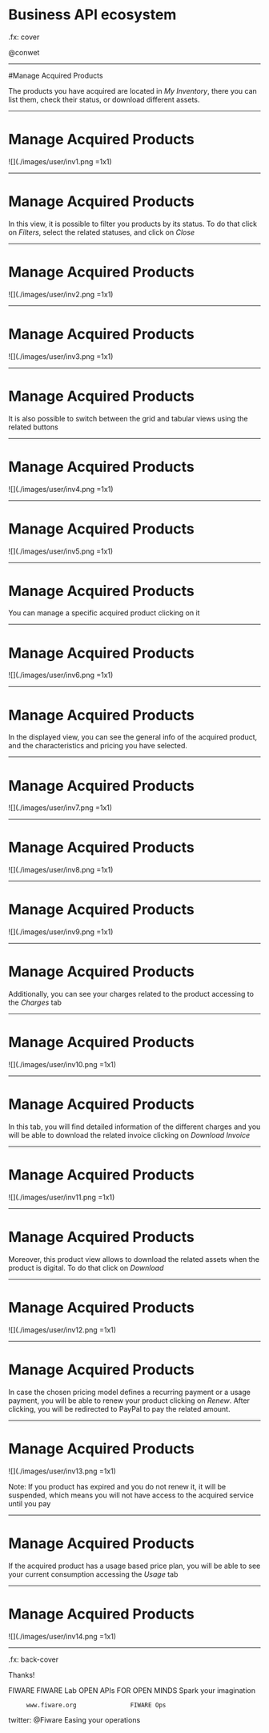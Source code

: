 # Business API ecosystem

.fx: cover

@conwet

---
#Manage Acquired Products

The products you have acquired are located in *My Inventory*, there you can list
them, check their status, or download different assets.

---
# Manage Acquired Products

![](./images/user/inv1.png =1x1)

---
# Manage Acquired Products

In this view, it is possible to filter you products by its status. To do that click on *Filters*, select the related statuses, and click on *Close*

---
# Manage Acquired Products

![](./images/user/inv2.png =1x1)

---
# Manage Acquired Products

![](./images/user/inv3.png =1x1)

---
# Manage Acquired Products

It is also possible to switch between the grid and tabular views using the related buttons

---
# Manage Acquired Products

![](./images/user/inv4.png =1x1)

---
# Manage Acquired Products

![](./images/user/inv5.png =1x1)

---
# Manage Acquired Products

You can manage a specific acquired product clicking on it

---
# Manage Acquired Products
![](./images/user/inv6.png =1x1)

---
# Manage Acquired Products

In the displayed view, you can see the general info of the acquired product, and the characteristics and pricing you have selected.

---
# Manage Acquired Products

![](./images/user/inv7.png =1x1)

---
# Manage Acquired Products

![](./images/user/inv8.png =1x1)

---
# Manage Acquired Products

![](./images/user/inv9.png =1x1)

---
# Manage Acquired Products

Additionally, you can see your charges related to the product accessing to the *Charges* tab

---
# Manage Acquired Products

![](./images/user/inv10.png =1x1)

---
# Manage Acquired Products

In this tab, you will find detailed information of the different charges and you
will be able to download the related invoice clicking on *Download Invoice*

---
# Manage Acquired Products
![](./images/user/inv11.png =1x1)

---
# Manage Acquired Products

Moreover, this product view allows to download the related assets when the product is digital. To do that click on *Download*

---
# Manage Acquired Products
![](./images/user/inv12.png =1x1)

---
# Manage Acquired Products

In case the chosen pricing model defines a recurring payment or a usage payment,
you will be able to renew your product clicking on *Renew*. After clicking, you will be redirected to PayPal to pay the related amount.

---
# Manage Acquired Products

![](./images/user/inv13.png =1x1)

Note: If you product has expired and you do not renew it, it will be suspended, which means you will not have access to the acquired service until you pay

---
# Manage Acquired Products

If the acquired product has a usage based price plan, you will be able to see your current consumption accessing the *Usage* tab

---
# Manage Acquired Products
![](./images/user/inv14.png =1x1)



---

.fx: back-cover

Thanks!

FIWARE                                FIWARE Lab
OPEN APIs FOR OPEN MINDS              Spark your imagination

         www.fiware.org               FIWARE Ops
twitter: @Fiware                      Easing your operations

